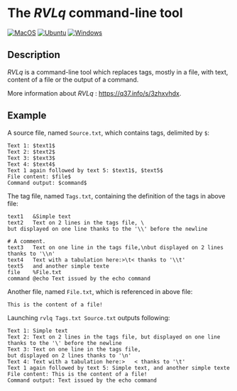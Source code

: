 <!-- À part la fin, ce document est une copie du début de la page dédiée du site epeios.q37.info  -->

# The *RVLq* command-line tool

[![MacOS](https://github.com/epeios-q37/rvlq-cli/actions/workflows/MacOS.yml/badge.svg)](https://github.com/epeios-q37/rvlq-cli/actions/workflows/MacOS.yml) [![Ubuntu](https://github.com/epeios-q37/rvlq-cli/actions/workflows/Ubuntu.yml/badge.svg)](https://github.com/epeios-q37/rvlq-cli/actions/workflows/Ubuntu.yml) [![Windows](https://github.com/epeios-q37/rvlq-cli/actions/workflows/Windows.yml/badge.svg)](https://github.com/epeios-q37/rvlq-cli/actions/workflows/Windows.yml)

## Description

*RVLq* is a command-line tool which replaces tags, mostly in a file, with text, content of a file or the output of a command.

More information about *RVLq* : <https://q37.info/s/3zhxvhdx>.

## Example

A source file, named `Source.txt`, which contains tags, delimited by `$`:
```text
Text 1: $text1$
Text 2: $text2$
Text 3: $text3$
Text 4: $text4$
Text 1 again followed by text 5: $text1$, $text5$
File content: $file$
Command output: $command$
```

The tag file, named `Tags.txt`, containing the definition of the tags in above file:
```text
text1	&Simple text
text2	Text on 2 lines in the tags file, \
but displayed on one line thanks to the '\\' before the newline

# A comment.
text3	Text on one line in the tags file,\nbut displayed on 2 lines thanks to '\\n'
text4	Text with a tabulation here:>\t< thanks to '\\t'
text5	and another simple texte
file  	%File.txt
command	@echo Text issued by the echo command
```

Another file, named `File.txt`, which is referenced in above file:
```text
This is the content of a file!
```

Launching `rvlq Tags.txt Source.txt` outputs following:
```text
Text 1: Simple text
Text 2: Text on 2 lines in the tags file, but displayed on one line thanks to the '\' before the newline
Text 3: Text on one line in the tags file,
but displayed on 2 lines thanks to '\n'
Text 4: Text with a tabulation here:>	< thanks to '\t'
Text 1 again followed by text 5: Simple text, and another simple texte
File content: This is the content of a file!
Command output: Text issued by the echo command
```

<!-- Ici se termine la partie copiée de la page du site epeios.q37.info -->

